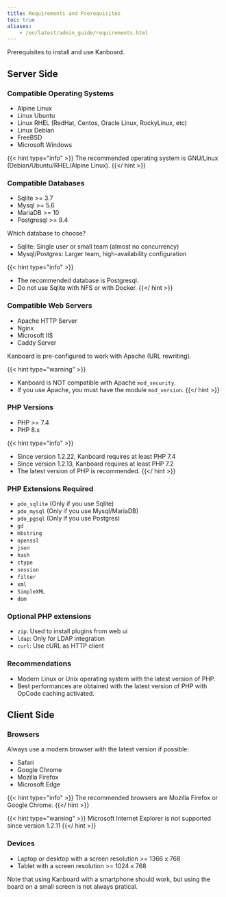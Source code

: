 ```yaml
---
title: Requirements and Prerequisites
toc: true
aliases:
    - /en/latest/admin_guide/requirements.html
---
```


Prerequisites to install and use Kanboard.

Server Side
-----------

### Compatible Operating Systems

- Alpine Linux
- Linux Ubuntu
- Linux RHEL (RedHat, Centos, Oracle Linux, RockyLinux, etc)
- Linux Debian
- FreeBSD
- Microsoft Windows

{{< hint type="info" >}}
The recommended operating system is GNU/Linux (Debian/Ubuntu/RHEL/Alpine
Linux).
{{</ hint >}}

### Compatible Databases

- Sqlite >= 3.7
- Mysql >= 5.6
- MariaDB >= 10
- Postgresql >= 9.4

Which database to choose?

- Sqlite: Single user or small team (almost no concurrency)
- Mysql/Postgres: Larger team, high-availability configuration

{{< hint type="info" >}}
- The recommended database is Postgresql.
- Do not use Sqlite with NFS or with Docker.
{{</ hint >}}

### Compatible Web Servers

- Apache HTTP Server
- Nginx
- Microsoft IIS
- Caddy Server

Kanboard is pre-configured to work with Apache (URL rewriting).

{{< hint type="warning" >}}
- Kanboard is NOT compatible with Apache `mod_security`.
- If you use Apache, you must have the module `mod_version`.
{{</ hint >}}

### PHP Versions

- PHP >= 7.4
- PHP 8.x

{{< hint type="info" >}}
- Since version 1.2.22, Kanboard requires at least PHP 7.4
- Since version 1.2.13, Kanboard requires at least PHP 7.2
- The latest version of PHP is recommended.
{{</ hint >}}

### PHP Extensions Required

- `pdo_sqlite` (Only if you use Sqlite)
- `pdo_mysql` (Only if you use Mysql/MariaDB)
- `pdo_pgsql` (Only if you use Postgres)
- `gd`
- `mbstring`
- `openssl`
- `json`
- `hash`
- `ctype`
- `session`
- `filter`
- `xml`
- `SimpleXML`
- `dom`

### Optional PHP extensions

- `zip`: Used to install plugins from web ui
- `ldap`: Only for LDAP integration
- `curl`: Use cURL as HTTP client

### Recommendations

- Modern Linux or Unix operating system with the latest version of PHP.
- Best performances are obtained with the latest version of PHP with OpCode caching activated.

Client Side
-----------

### Browsers

Always use a modern browser with the latest version if possible:

- Safari
- Google Chrome
- Mozilla Firefox
- Microsoft Edge

{{< hint type="info" >}}
The recommended browsers are Mozilla Firefox or Google Chrome.
{{</ hint >}}

{{< hint type="warning" >}}
Microsoft Internet Explorer is not supported since version 1.2.11
{{</ hint >}}

### Devices

- Laptop or desktop with a screen resolution >= 1366 x 768
- Tablet with a screen resolution >= 1024 x 768

Note that using Kanboard with a smartphone should work, but using the board on a small screen is not always pratical.
